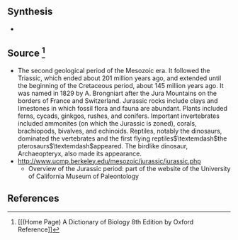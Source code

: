 ## Synthesis
- 
## Source [^1]
- The second geological period of the Mesozoic era. It followed the Triassic, which ended about 201 million years ago, and extended until the beginning of the Cretaceous period, about 145 million years ago. It was named in 1829 by A. Brongniart after the Jura Mountains on the borders of France and Switzerland. Jurassic rocks include clays and limestones in which fossil flora and fauna are abundant. Plants included ferns, cycads, ginkgos, rushes, and conifers. Important invertebrates included ammonites (on which the Jurassic is zoned), corals, brachiopods, bivalves, and echinoids. Reptiles, notably the dinosaurs, dominated the vertebrates and the first flying reptiles$\textemdash$the pterosaurs$\textemdash$appeared. The birdlike dinosaur, Archaeopteryx, also made its appearance.
- http://www.ucmp.berkeley.edu/mesozoic/jurassic/jurassic.php
	- Overview of the Jurassic period: part of the website of the University of California Museum of Paleontology
## References

[^1]: [[(Home Page) A Dictionary of Biology 8th Edition by Oxford Reference]]